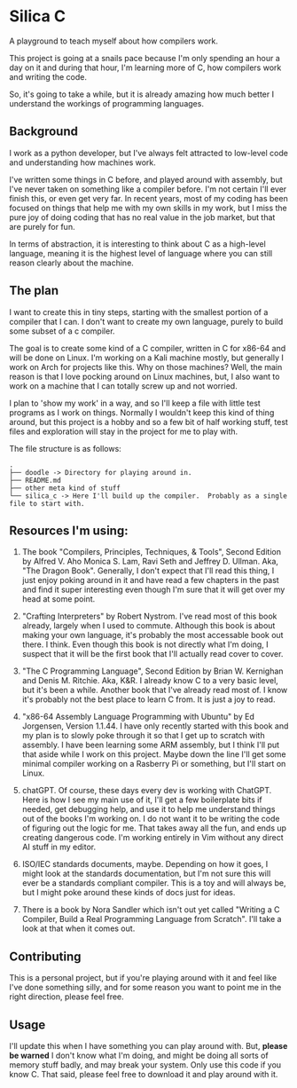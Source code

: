 # Silica C

A playground to teach myself about how compilers work.

This project is going at a snails pace because I'm only spending an hour a day on it
and during that hour, I'm learning more of C, how compilers work and writing the code.

So, it's going to take a while, but it is already amazing how much better I understand
the workings of programming languages.


## Background

I work as a python developer, but I've always felt attracted to low-level code
and understanding how machines work.

I've written some things in C before, and played around with assembly, but I've
never taken on something like a compiler before.  I'm not certain I'll ever finish
this, or even get very far.  In recent years, most of my coding has been focused on
things that help me with my own skills in my work, but I miss the pure joy of
doing coding that has no real value in the job market, but that are purely for fun.

In terms of abstraction, it is interesting to think about C as a high-level language, meaning
it is the highest level of language where you can still reason clearly about the machine.


## The plan

I want to create this in tiny steps, starting with the smallest portion of a compiler
that I can.  I don't want to create my own language, purely to build some subset of
a c compiler.

The goal is to create some kind of a C compiler, written in C for x86-64 and will be done
on Linux.  I'm working on a Kali machine mostly, but generally I work on Arch for projects
like this.  Why on those machines?  Well, the main reason is that I love pocking around
on Linux machines, but, I also want to work on a machine that I can totally screw up
and not worried.

I plan to 'show my work' in a way, and so I'll keep a file with little test programs
as I work on things.  Normally I wouldn't keep this kind of thing around, but
this project is a hobby and so a few bit of half working stuff, test files
and exploration will stay in the project for me to play with.

The file structure is as follows:
```
.
├── doodle -> Directory for playing around in.
├── README.md
├── other meta kind of stuff
└── silica_c -> Here I'll build up the compiler.  Probably as a single file to start with.
```


## Resources I'm using:

1. The book "Compilers, Principles, Techniques, & Tools", Second Edition by Alfred V. Aho
Monica S. Lam, Ravi Seth and Jeffrey D. Ullman.  Aka, "The Dragon Book".  Generally, I don't
expect that I'll read this thing, I just enjoy poking around in it and have read a few chapters
in the past and find it super interesting even though I'm sure that it will get over my head at
some point.

2. "Crafting Interpreters" by Robert Nystrom.  I've read most of this book already, largely
when I used to commute.  Although this book is about making your own language, it's probably
the most accessable book out there.  I think.  Even though this book is not directly what I'm
doing, I suspect that it will be the first book that I'll actually read cover to cover.

3. "The C Programming Language", Second Edition by Brian W. Kernighan and Denis M. Ritchie.  Aka, K&R.
I already know C to a very basic level, but it's been a while.  Another book that I've already
read most of.  I know it's probably not the best place to learn C from.  It is just a joy to read.

4. "x86-64 Assembly Language Programming with Ubuntu" by Ed Jorgensen, Version 1.1.44.  I have only recently
started with this book and my plan is to slowly poke through it so that I get up to scratch
with assembly.  I have been learning some ARM assembly, but I think I'll put that aside while
I work on this project.  Maybe down the line I'll get some minimal compiler working
on a Rasberry Pi or something, but I'll start on Linux.

5. chatGPT.  Of course, these days every dev is working with ChatGPT.  Here is how I see my main
use of it, I'll get a few boilerplate bits if needed, get debugging help, and use it to help
me understand things out of the books I'm working on.  I do not want it to be writing
the code of figuring out the logic for me.  That takes away all the fun, and ends up creating
dangerous code.  I'm working entirely in Vim without any direct AI stuff in my editor.

6. ISO/IEC standards documents, maybe.  Depending on how it goes, I might look at the standards
documentation, but I'm not sure this will ever be a standards compliant compiler.  This is a toy
and will always be, but I might poke around these kinds of docs just for ideas.

7. There is a book by Nora Sandler which isn't out yet called "Writing a C Compiler, Build a Real Programming Language
from Scratch".  I'll take a look at that when it comes out.



## Contributing

This is a personal project, but if you're playing around with it and feel like I've done something
silly, and for some reason you want to point me in the right direction, please feel free.


## Usage

I'll update this when I have something you can play around with.  But, **please be warned** I
don't know what I'm doing, and might be doing all sorts of memory stuff badly, and may break your system.
Only use this code if you know C.  That said, please feel free to download it and play around with it.

